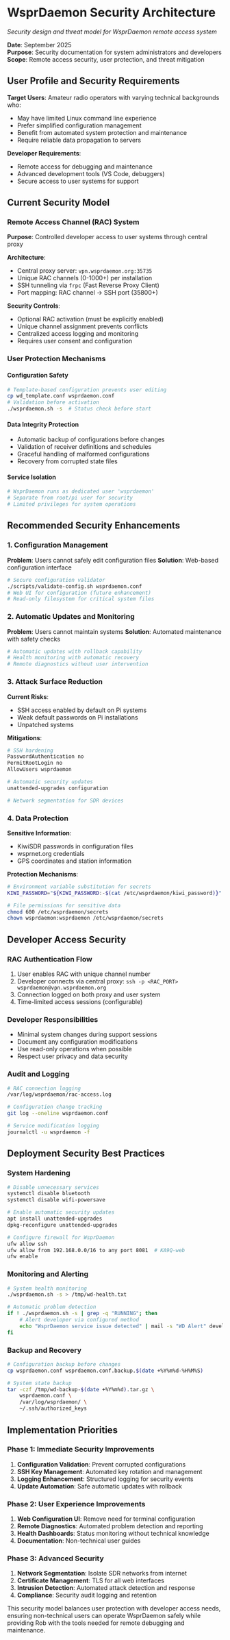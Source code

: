 # WsprDaemon Security Architecture

*Security design and threat model for WsprDaemon remote access system*

**Date**: September 2025  
**Purpose**: Security documentation for system administrators and developers  
**Scope**: Remote access security, user protection, and threat mitigation

## User Profile and Security Requirements

**Target Users**: Amateur radio operators with varying technical backgrounds who:
- May have limited Linux command line experience
- Prefer simplified configuration management
- Benefit from automated system protection and maintenance
- Require reliable data propagation to servers

**Developer Requirements**: 
- Remote access for debugging and maintenance
- Advanced development tools (VS Code, debuggers)
- Secure access to user systems for support

## Current Security Model

### Remote Access Channel (RAC) System
**Purpose**: Controlled developer access to user systems through central proxy

**Architecture**:
- Central proxy server: `vpn.wsprdaemon.org:35735`
- Unique RAC channels (0-1000+) per installation
- SSH tunneling via `frpc` (Fast Reverse Proxy Client)
- Port mapping: RAC channel → SSH port (35800+)

**Security Controls**:
- Optional RAC activation (must be explicitly enabled)
- Unique channel assignment prevents conflicts
- Centralized access logging and monitoring
- Requires user consent and configuration

### User Protection Mechanisms

#### Configuration Safety
```bash
# Template-based configuration prevents user editing
cp wd_template.conf wsprdaemon.conf
# Validation before activation
./wsprdaemon.sh -s  # Status check before start
```

#### Data Integrity Protection
- Automatic backup of configurations before changes
- Validation of receiver definitions and schedules
- Graceful handling of malformed configurations
- Recovery from corrupted state files

#### Service Isolation
```bash
# WsprDaemon runs as dedicated user 'wsprdaemon'
# Separate from root/pi user for security
# Limited privileges for system operations
```

## Recommended Security Enhancements

### 1. Configuration Management
**Problem**: Users cannot safely edit configuration files
**Solution**: Web-based configuration interface

```bash
# Secure configuration validator
./scripts/validate-config.sh wsprdaemon.conf
# Web UI for configuration (future enhancement)
# Read-only filesystem for critical system files
```

### 2. Automatic Updates and Monitoring
**Problem**: Users cannot maintain systems
**Solution**: Automated maintenance with safety checks

```bash
# Automatic updates with rollback capability
# Health monitoring with automatic recovery
# Remote diagnostics without user intervention
```

### 3. Attack Surface Reduction
**Current Risks**:
- SSH access enabled by default on Pi systems
- Weak default passwords on Pi installations
- Unpatched systems

**Mitigations**:
```bash
# SSH hardening
PasswordAuthentication no
PermitRootLogin no
AllowUsers wsprdaemon

# Automatic security updates
unattended-upgrades configuration

# Network segmentation for SDR devices
```

### 4. Data Protection
**Sensitive Information**:
- KiwiSDR passwords in configuration files
- wsprnet.org credentials
- GPS coordinates and station information

**Protection Mechanisms**:
```bash
# Environment variable substitution for secrets
KIWI_PASSWORD="${KIWI_PASSWORD:-$(cat /etc/wsprdaemon/kiwi_password)}"

# File permissions for sensitive data
chmod 600 /etc/wsprdaemon/secrets
chown wsprdaemon:wsprdaemon /etc/wsprdaemon/secrets
```

## Developer Access Security

### RAC Authentication Flow
1. User enables RAC with unique channel number
2. Developer connects via central proxy: `ssh -p <RAC_PORT> wsprdaemon@vpn.wsprdaemon.org`
3. Connection logged on both proxy and user system
4. Time-limited access sessions (configurable)

### Developer Responsibilities
- Minimal system changes during support sessions
- Document any configuration modifications
- Use read-only operations when possible
- Respect user privacy and data security

### Audit and Logging
```bash
# RAC connection logging
/var/log/wsprdaemon/rac-access.log

# Configuration change tracking
git log --oneline wsprdaemon.conf

# Service modification logging  
journalctl -u wsprdaemon -f
```

## Deployment Security Best Practices

### System Hardening
```bash
# Disable unnecessary services
systemctl disable bluetooth
systemctl disable wifi-powersave

# Enable automatic security updates
apt install unattended-upgrades
dpkg-reconfigure unattended-upgrades

# Configure firewall for WsprDaemon
ufw allow ssh
ufw allow from 192.168.0.0/16 to any port 8081  # KA9Q-web
ufw enable
```

### Monitoring and Alerting
```bash
# System health monitoring
./wsprdaemon.sh -s > /tmp/wd-health.txt

# Automatic problem detection
if ! ./wsprdaemon.sh -s | grep -q "RUNNING"; then
    # Alert developer via configured method
    echo "WsprDaemon service issue detected" | mail -s "WD Alert" developer@example.com
fi
```

### Backup and Recovery
```bash
# Configuration backup before changes
cp wsprdaemon.conf wsprdaemon.conf.backup.$(date +%Y%m%d-%H%M%S)

# System state backup
tar -czf /tmp/wd-backup-$(date +%Y%m%d).tar.gz \
    wsprdaemon.conf \
    /var/log/wsprdaemon/ \
    ~/.ssh/authorized_keys
```

## Implementation Priorities

### Phase 1: Immediate Security Improvements
1. **Configuration Validation**: Prevent corrupted configurations
2. **SSH Key Management**: Automated key rotation and management  
3. **Logging Enhancement**: Structured logging for security events
4. **Update Automation**: Safe automatic updates with rollback

### Phase 2: User Experience Improvements  
1. **Web Configuration UI**: Remove need for terminal configuration
2. **Remote Diagnostics**: Automated problem detection and reporting
3. **Health Dashboards**: Status monitoring without technical knowledge
4. **Documentation**: Non-technical user guides

### Phase 3: Advanced Security
1. **Network Segmentation**: Isolate SDR networks from internet
2. **Certificate Management**: TLS for all web interfaces
3. **Intrusion Detection**: Automated attack detection and response
4. **Compliance**: Security audit logging and retention

This security model balances user protection with developer access needs, ensuring non-technical users can operate WsprDaemon safely while providing Rob with the tools needed for remote debugging and maintenance.